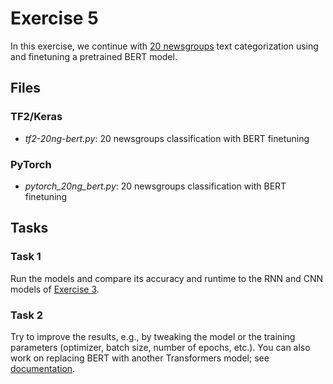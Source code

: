 # Exercise 5

In this exercise, we continue with [20
newsgroups](http://www.cs.cmu.edu/afs/cs.cmu.edu/project/theo-20/www/data/news20.html)
text categorization using and finetuning a pretrained BERT model.

## Files

### TF2/Keras

* *tf2-20ng-bert.py*: 20 newsgroups classification with BERT finetuning

### PyTorch

* *pytorch_20ng_bert.py*: 20 newsgroups classification with BERT finetuning

## Tasks

### Task 1

Run the models and compare its accuracy and runtime to the RNN and CNN
models of [Exercise 3](Exercise_3.md).

### Task 2

Try to improve the results, e.g., by tweaking the model or the training parameters (optimizer, batch size, number of epochs, etc.). You can also work on replacing BERT with another Transformers model; see [documentation](https://huggingface.co/transformers/).

